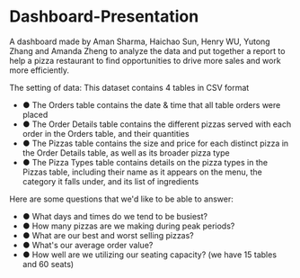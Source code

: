 # Dashboard-Presentation
A dashboard made by Aman Sharma, Haichao Sun, Henry WU, Yutong Zhang and  Amanda Zheng to analyze the data and put together a report to help a pizza restaurant to find opportunities to drive more sales and work more efficiently.

The setting of data:
This dataset contains 4 tables in CSV format
- ● The Orders table contains the date & time that all table orders were placed
- ● The Order Details table contains the different pizzas served with each order in the Orders table, and their quantities
- ● The Pizzas table contains the size and price for each distinct pizza in the Order Details table, as well as its broader pizza type
- ● The Pizza Types table contains details on the pizza types in the Pizzas table, including their name as it appears on the menu, the category it falls under, and its 
list of ingredients

Here are some questions that we'd like to be able to answer:
- ● What days and times do we tend to be busiest?
- ● How many pizzas are we making during peak periods?
- ● What are our best and worst selling pizzas?
- ● What's our average order value?
- ● How well are we utilizing our seating capacity? (we have 15 tables and 60 seats)
